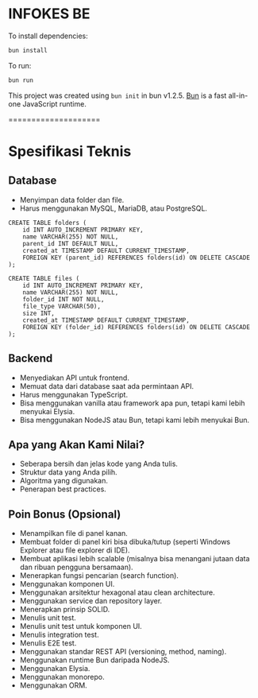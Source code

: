 # INFOKES BE

To install dependencies:

```bash
bun install
```

To run:

```bash
bun run 
```

This project was created using `bun init` in bun v1.2.5. [Bun](https://bun.sh) is a fast all-in-one JavaScript runtime.


====================
# Spesifikasi Teknis
## Database
- Menyimpan data folder dan file.
- Harus menggunakan MySQL, MariaDB, atau PostgreSQL.
```
CREATE TABLE folders (
    id INT AUTO_INCREMENT PRIMARY KEY,
    name VARCHAR(255) NOT NULL,
    parent_id INT DEFAULT NULL,
    created_at TIMESTAMP DEFAULT CURRENT_TIMESTAMP,
    FOREIGN KEY (parent_id) REFERENCES folders(id) ON DELETE CASCADE
);

CREATE TABLE files (
    id INT AUTO_INCREMENT PRIMARY KEY,
    name VARCHAR(255) NOT NULL,
    folder_id INT NOT NULL,
    file_type VARCHAR(50),
    size INT,
    created_at TIMESTAMP DEFAULT CURRENT_TIMESTAMP,
    FOREIGN KEY (folder_id) REFERENCES folders(id) ON DELETE CASCADE
);
```

## Backend
- Menyediakan API untuk frontend.
- Memuat data dari database saat ada permintaan API.
- Harus menggunakan TypeScript.
- Bisa menggunakan vanilla atau framework apa pun, tetapi kami lebih menyukai Elysia.
- Bisa menggunakan NodeJS atau Bun, tetapi kami lebih menyukai Bun.

## Apa yang Akan Kami Nilai?
- Seberapa bersih dan jelas kode yang Anda tulis.
- Struktur data yang Anda pilih.
- Algoritma yang digunakan.
- Penerapan best practices.

## Poin Bonus (Opsional)
- Menampilkan file di panel kanan.
- Membuat folder di panel kiri bisa dibuka/tutup (seperti Windows Explorer atau file explorer di IDE).
- Membuat aplikasi lebih scalable (misalnya bisa menangani jutaan data dan ribuan pengguna bersamaan).
- Menerapkan fungsi pencarian (search function).
- Menggunakan komponen UI.
- Menggunakan arsitektur hexagonal atau clean architecture.
- Menggunakan service dan repository layer.
- Menerapkan prinsip SOLID.
- Menulis unit test.
- Menulis unit test untuk komponen UI.
- Menulis integration test.
- Menulis E2E test.
- Menggunakan standar REST API (versioning, method, naming).
- Menggunakan runtime Bun daripada NodeJS.
- Menggunakan Elysia.
- Menggunakan monorepo.
- Menggunakan ORM.